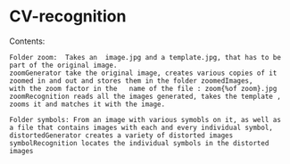 # CV-recognition

Contents:

    Folder zoom:  Takes an  image.jpg and a template.jpg, that has to be part of the original image. 
    zoomGenerator take the original image, creates various copies of it zoomed in and out and stores them in the folder zoomedImages, 
    with the zoom factor in the   name of the file : zoom{%of zoom}.jpg
    zoomRecognition reads all the images generated, takes the template , zooms it and matches it with the image.

    Folder symbols: From an image with various symobls on it, as well as 
    a file that contains images with each and every individual symbol, 
    distortedGenerator creates a variety of distorted images  
    symbolRecognition locates the individual symbols in the distorted images
